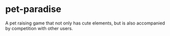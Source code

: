 # pet-paradise
A pet raising game that not only has cute elements, but is also accompanied by competition with other users.
